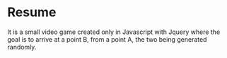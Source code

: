 # Resume

It is a small video game created only in Javascript with Jquery where the goal is to arrive at a point B, from a point A, the two being generated randomly.
